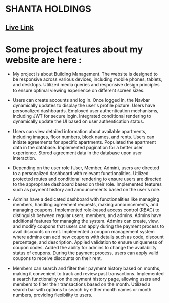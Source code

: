 # SHANTA HOLDINGS

## [Live Link](https://build-minder-client.web.app/)

# Some project features about my website are here : 

* My project is about Building Management. The website is designed to be responsive across various devices, including mobile phones, tablets, and desktops. Utilized media queries and responsive design principles to ensure optimal viewing experience on different screen sizes. 

* Users can create accounts and log in. Once logged in, the Navbar dynamically updates to display the user's profile picture. Users have personalized dashboards. Employed user authentication mechanisms, including JWT for secure login. Integrated conditional rendering to dynamically update the UI based on user authentication status.

* Users can view detailed information about available apartments, including images, floor numbers, block names, and rents. Users can initiate agreements for specific apartments. Populated the apartment data in the database. Implemented pagination for a better user experience. Stored agreement data in the database upon user interaction.

* Depending on the user role (User, Member, Admin), users are directed to a personalized dashboard with relevant functionalities. Utilized protected routes and conditional rendering to ensure users are directed to the appropriate dashboard based on their role. Implemented features such as payment history and announcements based on the user's role.

* Admins have a dedicated dashboard with functionalities like managing members, handling agreement requests, making announcements, and managing coupons. Implemented role-based access control (RBAC) to distinguish between regular users, members, and admins. Admins have additional features for managing the system. Admins can create, view, and modify coupons that users can apply during the payment process to avail discounts on rent. Implemented a coupon management system where admins can add new coupons with details such as code, discount percentage, and description. Applied validation to ensure uniqueness of coupon codes. Added the ability for admins to change the availability status of coupons. During the payment process, users can apply valid coupons to receive discounts on their rent.

* Members can search and filter their payment history based on months, making it convenient to track and review past transactions.  Implemented a search functionality on the payment history page, allowing users and members to filter their transactions based on the month. Utilized a search bar with options to search by either month names or month numbers, providing flexibility to users.